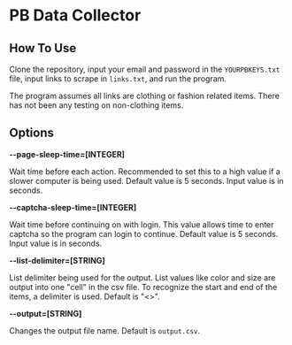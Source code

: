 # PB Data Collector

## How To Use
Clone the repository, input your email and password in the `YOURPBKEYS.txt` file, input links to scrape in `links.txt`, and run the program. 

The program assumes all links are clothing or fashion related items. There has not been any testing on non-clothing items.

## Options
**--page-sleep-time=[INTEGER]**

Wait time before each action. 
Recommended to set this to a high value if a slower computer is being used. 
Default value is 5 seconds. 
Input value is in seconds.

**--captcha-sleep-time=[INTEGER]**

Wait time before continuing on with login. 
This value allows time to enter captcha so the program can login to continue. 
Default value is 5 seconds. 
Input value is in seconds.

**--list-delimiter=[STRING]**

List delimiter being used for the output. 
List values like color and size are output into one "cell" in the csv file. 
To recognize the start and end of the items, a delimiter is used.
Default is "<>".

**--output=[STRING]**

Changes the output file name.
Default is `output.csv`.

